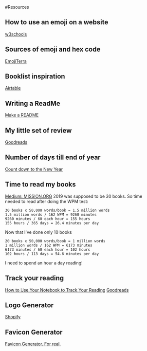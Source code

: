 #Resources

## How to use an emoji on a website
[w3schools](https://www.w3schools.com/charsets/ref_emoji_smileys.asp)

## Sources of emoji and hex code
[EmojiTerra](https://emojiterra.com/)

## Booklist inspiration
[Airtable](https://airtable.com/universe/expqM3OWZoJkjl7wy/the-monster-list-of-ux-books?explore=true)

## Writing a ReadMe
[Make a README](https://www.makeareadme.com/)

## My little set of review
[Goodreads](https://www.goodreads.com/user/show/28417716-lewis-kang-ethe-ngugi)

## Number of days till end of year
[Count down to the New Year](https://www.timeanddate.com/countdown/generic?p0=16&iso=20191231T0704&msg=PENSIOEN)

## Time to read my books
[Medium: MISSION.ORG](https://medium.com/the-mission/how-to-read-50-books-per-year-without-really-trying-even-if-youre-a-super-slow-reader-56d65191c3)
2019 was supposed to be 30 books. So time needed to read after doing the WPM test:
```
30 books x 50,000 words/book = 1.5 million words
1.5 million words / 162 WPM = 9260 minutes
9260 minutes / 60 each hour = 155 hours
155 hours / 365 days = 26.4 minutes per day
```

Now that I've done only 10 books 
```
20 books x 50,000 words/book = 1 million words
1 million words / 162 WPM = 6173 minutes
6173 minutes / 60 each hour = 102 hours
102 hours / 113 days = 54.6 minutes per day
```

I need to spend an hour a day reading!

## Track your reading
[How to Use Your Notebook to Track Your Reading](https://medium.com/the-1000-day-mfa/how-to-use-your-notebook-to-track-your-reading-80371afa48b8)
[Goodreads](https://www.goodreads.com)

## Logo Generator
[Shopify](https://hatchful.shopify.com/)

## Favicon Generator
[Favicon Generator. For real.](https://realfavicongenerator.net/)